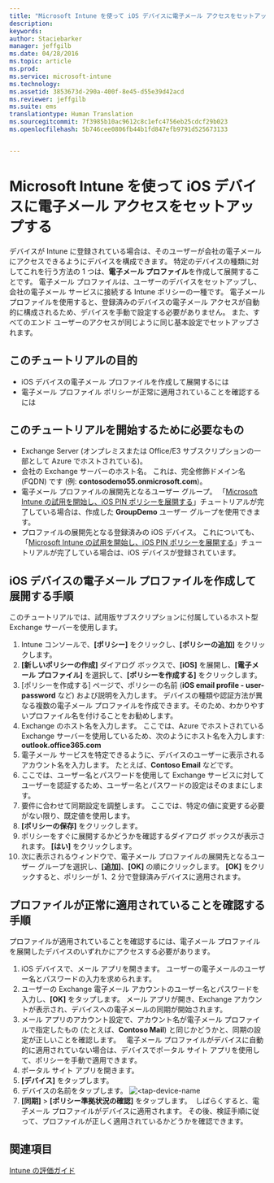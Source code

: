 ```yaml
---
title: "Microsoft Intune を使って iOS デバイスに電子メール アクセスをセットアップする | Microsoft Intune"
description: 
keywords: 
author: Staciebarker
manager: jeffgilb
ms.date: 04/28/2016
ms.topic: article
ms.prod: 
ms.service: microsoft-intune
ms.technology: 
ms.assetid: 3853673d-290a-400f-8e45-d55e39d42acd
ms.reviewer: jeffgilb
ms.suite: ems
translationtype: Human Translation
ms.sourcegitcommit: 7f3985b10ac9612c8c1efc4756eb25cdcf29b023
ms.openlocfilehash: 5b746cee0806fb44b1fd847efb9791d525673133


---
```


# Microsoft Intune を使って iOS デバイスに電子メール アクセスをセットアップする
デバイスが Intune に登録されている場合は、そのユーザーが会社の電子メールにアクセスできるようにデバイスを構成できます。 特定のデバイスの種類に対してこれを行う方法の 1 つは、**電子メール プロファイル**を作成して展開することです。 電子メール プロファイルは、ユーザーのデバイスをセットアップし、会社の電子メール サービスに接続する Intune ポリシーの一種です。
電子メール プロファイルを使用すると、登録済みのデバイスの電子メール アクセスが自動的に構成されるため、デバイスを手動で設定する必要がありません。 また、すべてのエンド ユーザーのアクセスが同じように同じ基本設定でセットアップされます。

## このチュートリアルの目的

- iOS デバイスの電子メール プロファイルを作成して展開するには
- 電子メール プロファイル ポリシーが正常に適用されていることを確認するには

## このチュートリアルを開始するために必要なもの

- Exchange Server (オンプレミスまたは Office/E3 サブスクリプションの一部として Azure でホストされている)。
- 会社の Exchange サーバーのホスト名。 これは、完全修飾ドメイン名 (FQDN) です (例: **contosodemo55.onmicrosoft.com**)。
- 電子メール プロファイルの展開先となるユーザー グループ。 「[Microsoft Intune の試用を開始し、iOS PIN ポリシーを展開する](start-a-microsoft-intune-trial-and-deploy-ios-pin-policy.md)」チュートリアルが完了している場合は、作成した **GroupDemo** ユーザー グループを使用できます。
- プロファイルの展開先となる登録済みの iOS デバイス。 これについても、「[Microsoft Intune の試用を開始し、iOS PIN ポリシーを展開する](start-a-microsoft-intune-trial-and-deploy-ios-pin-policy.md)」チュートリアルが完了している場合は、iOS デバイスが登録されています。

## iOS デバイスの電子メール プロファイルを作成して展開する手順

このチュートリアルでは、試用版サブスクリプションに付属しているホスト型 Exchange サーバーを使用します。
1. Intune コンソールで、**[ポリシー]** をクリックし、**[ポリシーの追加]** をクリックします。
![<add-policy>](./media/Email-Walkthrough/Email-Walkthrough-1.png)
2. **[新しいポリシーの作成]** ダイアログ ボックスで、**[iOS]** を展開し、**[電子メール プロファイル]** を選択して、**[ポリシーを作成する]** をクリックします。
![<ios-email-profile-policy>](./media/Email-Walkthrough/Email-Walkthrough-2.png)
3. [ポリシーを作成する] ページで、ポリシーの名前 (**iOS email profile - user-password** など) および説明を入力します。 デバイスの種類や認証方法が異なる複数の電子メール プロファイルを作成できます。そのため、わかりやすいプロファイル名を付けることをお勧めします。
4. Exchange のホスト名を入力します。 ここでは、Azure でホストされている Exchange サーバーを使用しているため、次のようにホスト名を入力します: **outlook.office365.com**
![<add-exchange-host-name>](./media/Email-Walkthrough/Email-Walkthrough-3.png)
5. 電子メール サービスを特定できるように、デバイスのユーザーに表示されるアカウント名を入力します。 たとえば、**Contoso Email** などです。
6. ここでは、ユーザー名とパスワードを使用して Exchange サービスに対してユーザーを認証するため、ユーザー名とパスワードの設定はそのままにします。
7. 要件に合わせて同期設定を調整します。 ここでは、特定の値に変更する必要がない限り、既定値を使用します。  
8. **[ポリシーの保存]** をクリックします。
9. ポリシーをすぐに展開するかどうかを確認するダイアログ ボックスが表示されます。 **[はい]** をクリックします。
![<deploy-policy-now-dialog>](./media/Email-Walkthrough/Email-Walkthrough-4.png)
10. 次に表示されるウィンドウで、電子メール プロファイルの展開先となるユーザー グループを選択し、**[追加]**、**[OK]** の順にクリックします。
![<finish-add-policy>](./media/Email-Walkthrough/Email-Walkthrough-5.png)**[OK]** をクリックすると、ポリシーが 1、2 分で登録済みデバイスに適用されます。

## プロファイルが正常に適用されていることを確認する手順

プロファイルが適用されていることを確認するには、電子メール プロファイルを展開したデバイスのいずれかにアクセスする必要があります。
1. iOS デバイスで、メール アプリを開きます。
ユーザーの電子メールのユーザー名とパスワードの入力を求められます。
![<verify-policy-add-password>](./media/Email-Walkthrough/Email-Walkthrough-6.png)
2. ユーザーの Exchange 電子メール アカウントのユーザー名とパスワードを入力し、**[OK]** をタップします。
 メール アプリが開き、Exchange アカウントが表示され、デバイスへの電子メールの同期が開始されます。
![<exchange-account-opens>](./media/Email-Walkthrough/Email-Walkthrough-7.png)
3. メール アプリのアカウント設定で、アカウント名が電子メール プロファイルで指定したもの (たとえば、**Contoso Mail**) と同じかどうかと、同期の設定が正しいことを確認します。
![<check-account-settings>](./media/Email-Walkthrough/Email-Walkthrough-8.png)
![<check-email-account-name>](./media/Email-Walkthrough/Email-Walkthrough-9.png) 電子メール プロファイルがデバイスに自動的に適用されていない場合は、デバイスでポータル サイト アプリを使用して、ポリシーを手動で適用できます。
1. ポータル サイト アプリを開きます。
2. **[デバイス]** をタップします。
3. デバイスの名前をタップします。
![<tap-device-name](./media/Email-Walkthrough/Email-Walkthrough-10.png)
4. **[同期]** > **[ポリシー準拠状況の確認]** をタップします。
![<tap-sync-check-device>](./media/Email-Walkthrough/Email-Walkthrough-11.png) しばらくすると、電子メール プロファイルがデバイスに適用されます。 その後、検証手順に従って、プロファイルが正しく適用されているかどうかを確認できます。

## 関連項目
[Intune の評価ガイド](get-started-with-a-30-day-trial-of-microsoft-intune.md)



<!--HONumber=Jun16_HO4-->


